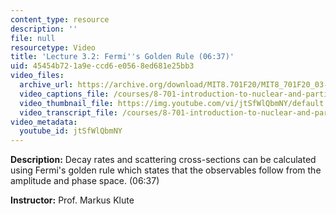 ```yaml
---
content_type: resource
description: ''
file: null
resourcetype: Video
title: 'Lecture 3.2: Fermi''s Golden Rule (06:37)'
uid: 45454b72-1a9e-ccd6-e056-8ed681e25bb3
video_files:
  archive_url: https://archive.org/download/MIT8.701F20/MIT8_701F20_03-02_GoldenRule_300k.mp4
  video_captions_file: /courses/8-701-introduction-to-nuclear-and-particle-physics-fall-2020/74f49d27a10250adb02b39d20700f7ea_jtSfWlQbmNY.vtt
  video_thumbnail_file: https://img.youtube.com/vi/jtSfWlQbmNY/default.jpg
  video_transcript_file: /courses/8-701-introduction-to-nuclear-and-particle-physics-fall-2020/9d14db493762628db4f28f48541f2fbe_jtSfWlQbmNY.pdf
video_metadata:
  youtube_id: jtSfWlQbmNY
---
```


**Description:** Decay rates and scattering cross-sections can be calculated using Fermi's golden rule which states that the observables follow from the amplitude and phase space. (06:37)

**Instructor:** Prof. Markus Klute